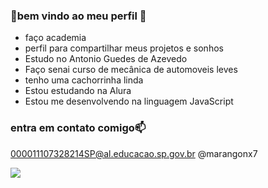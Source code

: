 ### 👋bem vindo ao meu perfil 🥇

- faço academia 
- perfil para compartilhar meus projetos e sonhos
- Estudo no Antonio Guedes de Azevedo
- Faço senai curso de mecânica de automoveis leves
- tenho uma cachorrinha linda
- Estou estudando na Alura
- Estou me desenvolvendo na linguagem JavaScript


### entra em contato comigo📫

000011107328214SP@al.educacao.sp.gov.br
@marangonx7



![](https://media.tenor.com/V0L5loU4p1cAAAAM/heart.gif)
